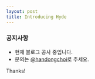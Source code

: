 ```yaml
---
layout: post
title: Introducing Hyde
---
```


### 공지사항

* 현재 블로그 공사 중입니다.
* 문의는 [@handongchoi](https://www.facebook.com/handongchoi)로 주세요.

Thanks!
